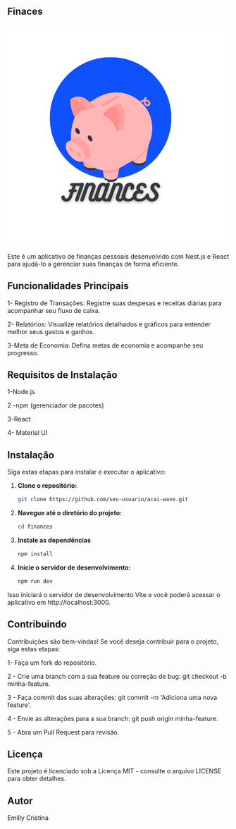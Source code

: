 ## Finaces

![Finances Logo](src/assets/Finances.png)


Este é um aplicativo de finanças pessoais desenvolvido com Nest.js e React para ajudá-lo a gerenciar suas finanças de forma eficiente.

## Funcionalidades Principais

1- Registro de Transações: Registre suas despesas e receitas diárias para acompanhar seu fluxo de caixa.

2- Relatórios: Visualize relatórios detalhados e gráficos para entender melhor seus gastos e ganhos.

3-Meta de Economia: Defina metas de economia e acompanhe seu progresso.



## Requisitos de Instalação

1-Node.js

2 -npm (gerenciador de pacotes)

3-React

4- Material UI



## Instalação

Siga estas etapas para instalar e executar o aplicativo:

1. **Clone o repositório:**

   ```bash
   git clone https://github.com/seu-usuario/acai-wave.git

2. **Navegue até o diretório do projeto:**

   ```bash
   cd finances

3. **Instale as dependências**

   ```bash
   npm install

4. **Inicie o servidor de desenvolvimento:**

   ```bash
   npm run dev
   
Isso iniciará o servidor de desenvolvimento Vite e você poderá acessar o aplicativo em http://localhost:3000.



## Contribuindo

Contribuições são bem-vindas! Se você deseja contribuir para o projeto, siga estas etapas:

1- Faça um fork do repositório.

2 - Crie uma branch com a sua feature ou correção de bug: git checkout -b minha-feature.

3 - Faça commit das suas alterações: git commit -m 'Adiciona uma nova feature'.

4 - Envie as alterações para a sua branch: git push origin minha-feature.

5 - Abra um Pull Request para revisão.


## Licença

Este projeto é licenciado sob a Licença MIT - consulte o arquivo LICENSE para obter detalhes.

## Autor
Emilly Cristina
